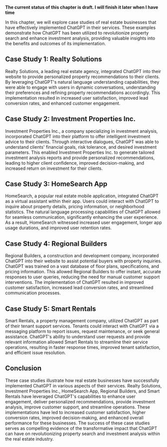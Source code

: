 **The current status of this chapter is draft. I will finish it later when I have time**

In this chapter, we will explore case studies of real estate businesses that have effectively implemented ChatGPT in their services. These examples demonstrate how ChatGPT has been utilized to revolutionize property search and enhance investment analysis, providing valuable insights into the benefits and outcomes of its implementation.

Case Study 1: Realty Solutions
------------------------------

Realty Solutions, a leading real estate agency, integrated ChatGPT into their website to provide personalized property recommendations to their clients. By leveraging ChatGPT's natural language understanding capabilities, they were able to engage with users in dynamic conversations, understanding their preferences and refining property recommendations accordingly. This implementation resulted in increased user satisfaction, improved lead conversion rates, and enhanced customer engagement.

Case Study 2: Investment Properties Inc.
----------------------------------------

Investment Properties Inc., a company specializing in investment analysis, incorporated ChatGPT into their platform to offer intelligent investment advice to their clients. Through interactive dialogues, ChatGPT was able to understand clients' financial goals, risk tolerance, and desired investment parameters. This enabled Investment Properties Inc. to generate tailored investment analysis reports and provide personalized recommendations, leading to higher client confidence, improved decision-making, and increased return on investment for their clients.

Case Study 3: HomeSearch App
----------------------------

HomeSearch, a popular real estate mobile application, integrated ChatGPT as a virtual assistant within their app. Users could interact with ChatGPT to inquire about property details, pricing information, or neighborhood statistics. The natural language processing capabilities of ChatGPT allowed for seamless communication, significantly enhancing the user experience. As a result, HomeSearch witnessed increased user engagement, longer app usage durations, and improved user retention rates.

Case Study 4: Regional Builders
-------------------------------

Regional Builders, a construction and development company, incorporated ChatGPT into their website to assist potential buyers with property inquiries. ChatGPT was trained on a vast database of floor plans, specifications, and pricing information. This allowed Regional Builders to offer instant, accurate responses to user queries, reducing the need for manual customer support interventions. The implementation of ChatGPT resulted in improved customer satisfaction, increased lead conversion rates, and streamlined communication processes.

Case Study 5: Smart Rentals
---------------------------

Smart Rentals, a property management company, utilized ChatGPT as part of their tenant support services. Tenants could interact with ChatGPT via a messaging platform to report issues, request maintenance, or seek general assistance. ChatGPT's ability to understand user requests and provide relevant information allowed Smart Rentals to streamline their service operations, resulting in faster response times, improved tenant satisfaction, and efficient issue resolution.

Conclusion
----------

These case studies illustrate how real estate businesses have successfully implemented ChatGPT in various aspects of their services. Realty Solutions, Investment Properties Inc., HomeSearch App, Regional Builders, and Smart Rentals have leveraged ChatGPT's capabilities to enhance user engagement, deliver personalized recommendations, provide investment analysis, improve customer support, and streamline operations. These implementations have led to increased customer satisfaction, higher conversion rates, improved decision-making, and enhanced overall performance for these businesses. The success of these case studies serves as compelling evidence of the transformative impact that ChatGPT can have on revolutionizing property search and investment analysis within the real estate industry.
